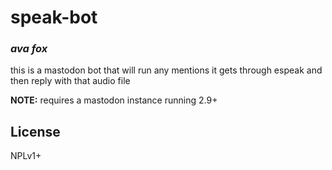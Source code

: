 # speak-bot
### _ava fox_

this is a mastodon bot that will run any mentions it gets through espeak and then reply with that audio file

**NOTE:** requires a mastodon instance running 2.9+

## License

NPLv1+

